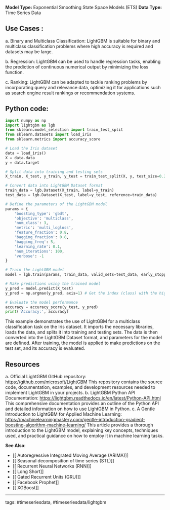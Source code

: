 **Model Type:**  Exponential Smoothing State Space Models (ETS)
**Data Type:**  Time Series Data

## Use Cases :

a. Binary and Multiclass Classification: LightGBM is suitable for binary and multiclass classification problems where high accuracy is required and datasets may be large.

b. Regression: LightGBM can be used to handle regression tasks, enabling the prediction of continuous numerical output by minimizing the loss function.

c. Ranking: LightGBM can be adapted to tackle ranking problems by incorporating query and relevance data, optimizing it for applications such as search engine result rankings or recommendation systems.


## Python code: 

```python
import numpy as np
import lightgbm as lgb
from sklearn.model_selection import train_test_split
from sklearn.datasets import load_iris
from sklearn.metrics import accuracy_score

# Load the Iris dataset
data = load_iris()
X = data.data
y = data.target

# Split data into training and testing sets
X_train, X_test, y_train, y_test = train_test_split(X, y, test_size=0.2, random_state=42)

# Convert data into LightGBM Dataset format
train_data = lgb.Dataset(X_train, label=y_train)
test_data = lgb.Dataset(X_test, label=y_test, reference=train_data)

# Define the parameters of the LightGBM model
params = {
    'boosting_type': 'gbdt',
    'objective': 'multiclass',
    'num_class': 3,
    'metric': 'multi_logloss',
    'feature_fraction': 0.8,
    'bagging_fraction': 0.8,
    'bagging_freq': 5,
    'learning_rate': 0.1,
    'num_iterations': 100,
    'verbose': -1
}

# Train the LightGBM model
model = lgb.train(params, train_data, valid_sets=test_data, early_stopping_rounds=10)

# Make predictions using the trained model
y_pred = model.predict(X_test)
y_pred = np.argmax(y_pred, axis=1) # Get the index (class) with the highest probability

# Evaluate the model performance
accuracy = accuracy_score(y_test, y_pred)
print('Accuracy:', accuracy)
```

This example demonstrates the use of LightGBM for a multiclass classification task on the Iris dataset. It imports the necessary libraries, loads the data, and splits it into training and testing sets. The data is then converted into the LightGBM Dataset format, and parameters for the model are defined. After training, the model is applied to make predictions on the test set, and its accuracy is evaluated.


## Resources

a. Official LightGBM GitHub repository: https://github.com/microsoft/LightGBM
This repository contains the source code, documentation, examples, and development resources needed to implement LightGBM in your projects.
b. LightGBM Python API Documentation: https://lightgbm.readthedocs.io/en/latest/Python-API.html
This comprehensive documentation provides an outline of the Python API and detailed information on how to use LightGBM in Python.
c. A Gentle Introduction to LightGBM for Applied Machine Learning: https://machinelearningmastery.com/gentle-introduction-gradient-boosting-algorithm-machine-learning/
This article provides a thorough introduction to the LightGBM model, explaining key concepts, techniques used, and practical guidance on how to employ it in machine learning tasks.

**See Also**:

- [[ Autoregressive Integrated Moving Average (ARIMA)]]
- [[ Seasonal decomposition of time series (STL)]]
- [[ Recurrent Neural Networks (RNN)]]
- [[ Long Short]]
- [[ Gated Recurrent Units (GRU)]]
- [[ Facebook Prophet]]
- [[ XGBoost]]

---
tags: #timeseriesdata, #timeseriesdata/lightgbm
